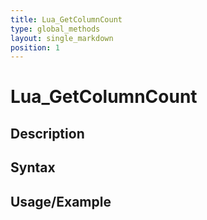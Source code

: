 ```yaml
---
title: Lua_GetColumnCount
type: global_methods
layout: single_markdown
position: 1
---
```


# Lua_GetColumnCount

## Description

## Syntax

## Usage/Example


